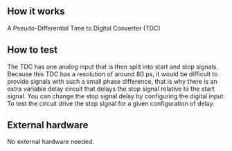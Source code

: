 <!---

This file is used to generate your project datasheet. Please fill in the information below and delete any unused
sections.

You can also include images in this folder and reference them in the markdown. Each image must be less than
512 kb in size, and the combined size of all images must be less than 1 MB.
-->

## How it works

A Pseudo-Differential Time to Digital Converter (TDC)

## How to test

The TDC has one analog input that is then split into start and stop signals. Because this TDC has a resolution of around 80 ps, it would be difficult to provide signals with such a small phase difference, that is why there is an extra variable delay circuit that delays the stop signal relative to the start signal. You can change the stop signal delay by configuring the digital input. To test the circuit drive the stop signal for a given configuration of delay.

## External hardware

No external hardware needed.

